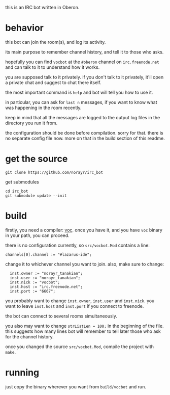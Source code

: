 this is an IRC bot written in Oberon.

behavior
========
this bot can join the room(s), and log its activity.

its main purpose to remember channel history, and tell it to those who asks.

hopefully you can find `vocbot` at the `#oberon` channel on `irc.freenode.net` and can talk to it to understand how it works.

you are supposed talk to it privately.
if you don't talk to it privately, it'll open a private chat and suggest to chat there itself.

the most important command is `help` and bot will tell you how to use it.

in particular, you can ask for `last n` messages, if you want to know what was happening in the room recently.

keep in mind that all the messages are logged to the output log files in the directory you run it from.

the configuration should be done before compilation. sorry for that.
there is no separate config file now. more on that in the build section of this readme.

get the source
==============

```
git clone https://github.com/norayr/irc_bot
```
get submodules
```
cd irc_bot
git submodule update --init
```

build
=====

firstly, you need a compiler: [voc](https://github.com/vishaps/voc).
once you have it, and you have `voc` binary in your path, you can proceed.

there is no configuration currently, so `src/vocbot.Mod` contains a line:

```
channels[0].channel := "#lazarus-ide";
```

change it to whichever channel you want to join.
also, make sure to change:

```
  inst.owner := "norayr_tanakian";
  inst.user := "norayr_tanakian";
  inst.nick := "vocbot";
  inst.host := "irc.freenode.net";
  inst.port := "6667";
```

you probably want to change `inst.owner`, `inst.user` and `inst.nick`.
you want to leave `inst.host` and `inst.port` if you connect to freenode.

the bot can connect to several rooms simultaneously.

you also may want to change ```strListLen = 100;``` in the beginning of the file.
this suggests how many lines bot will remember to tell later those who ask for the channel history.

once you changed the source `src/vocbot.Mod`, compile the project with `make`.

running
=======

just copy the binary wherever you want from `build/vocbot` and run.
